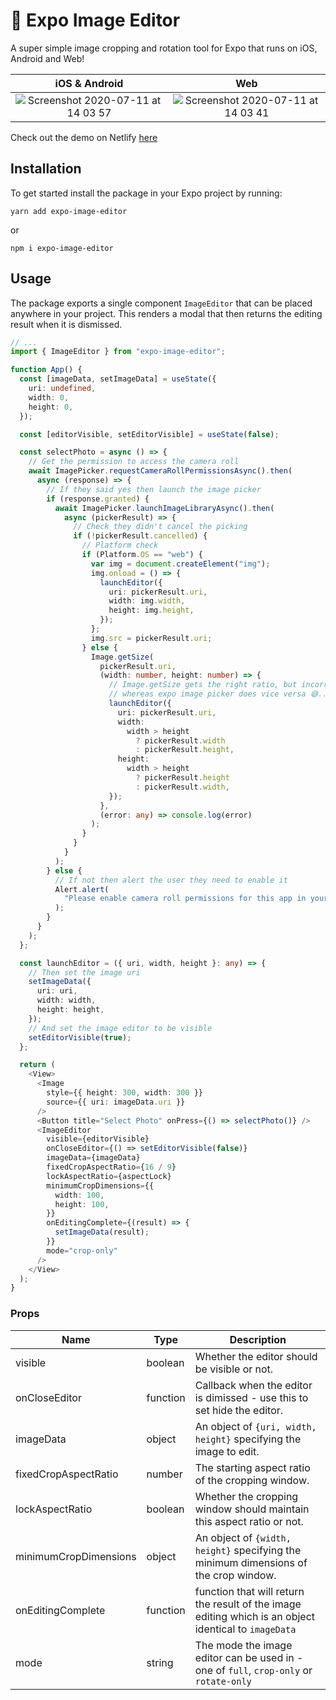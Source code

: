 # 🌁 Expo Image Editor

A super simple image cropping and rotation tool for Expo that runs on iOS, Android and Web!

|                                                               iOS & Android                                                                |                                                                    Web                                                                     |
| :----------------------------------------------------------------------------------------------------------------------------------------: | :----------------------------------------------------------------------------------------------------------------------------------------: |
| ![Screenshot 2020-07-11 at 14 03 57](https://user-images.githubusercontent.com/31568400/87224753-af727c00-c37f-11ea-8f87-157d19b6111e.png) | ![Screenshot 2020-07-11 at 14 03 41](https://user-images.githubusercontent.com/31568400/87224756-b3060300-c37f-11ea-97d5-625ff2a791cb.png) |

Check out the demo on Netlify <a href="https://expo-image-cropping.netlify.app/">here</a>

## Installation

To get started install the package in your Expo project by running:

```
yarn add expo-image-editor
```

or

```
npm i expo-image-editor
```

## Usage

The package exports a single component `ImageEditor` that can be placed anywhere in your project. This renders a modal that then returns the editing result when it is dismissed.

```typescript
// ...
import { ImageEditor } from "expo-image-editor";

function App() {
  const [imageData, setImageData] = useState({
    uri: undefined,
    width: 0,
    height: 0,
  });

  const [editorVisible, setEditorVisible] = useState(false);

  const selectPhoto = async () => {
    // Get the permission to access the camera roll
    await ImagePicker.requestCameraRollPermissionsAsync().then(
      async (response) => {
        // If they said yes then launch the image picker
        if (response.granted) {
          await ImagePicker.launchImageLibraryAsync().then(
            async (pickerResult) => {
              // Check they didn't cancel the picking
              if (!pickerResult.cancelled) {
                // Platform check
                if (Platform.OS == "web") {
                  var img = document.createElement("img");
                  img.onload = () => {
                    launchEditor({
                      uri: pickerResult.uri,
                      width: img.width,
                      height: img.height,
                    });
                  };
                  img.src = pickerResult.uri;
                } else {
                  Image.getSize(
                    pickerResult.uri,
                    (width: number, height: number) => {
                      // Image.getSize gets the right ratio, but incorrect magnitude
                      // whereas expo image picker does vice versa 😅...this fixes it.
                      launchEditor({
                        uri: pickerResult.uri,
                        width:
                          width > height
                            ? pickerResult.width
                            : pickerResult.height,
                        height:
                          width > height
                            ? pickerResult.height
                            : pickerResult.width,
                      });
                    },
                    (error: any) => console.log(error)
                  );
                }
              }
            }
          );
        } else {
          // If not then alert the user they need to enable it
          Alert.alert(
            "Please enable camera roll permissions for this app in your settings."
          );
        }
      }
    );
  };

  const launchEditor = ({ uri, width, height }: any) => {
    // Then set the image uri
    setImageData({
      uri: uri,
      width: width,
      height: height,
    });
    // And set the image editor to be visible
    setEditorVisible(true);
  };

  return (
    <View>
      <Image
        style={{ height: 300, width: 300 }}
        source={{ uri: imageData.uri }}
      />
      <Button title="Select Photo" onPress={() => selectPhoto()} />
      <ImageEditor
        visible={editorVisible}
        onCloseEditor={() => setEditorVisible(false)}
        imageData={imageData}
        fixedCropAspectRatio={16 / 9}
        lockAspectRatio={aspectLock}
        minimumCropDimensions={{
          width: 100,
          height: 100,
        }}
        onEditingComplete={(result) => {
          setImageData(result);
        }}
        mode="crop-only"
      />
    </View>
  );
}
```

### Props

| Name                  | Type     | Description                                                                                           |
| --------------------- | -------- | ----------------------------------------------------------------------------------------------------- |
| visible               | boolean  | Whether the editor should be visible or not.                                                          |
| onCloseEditor         | function | Callback when the editor is dimissed - use this to set hide the editor.                               |
| imageData             | object   | An object of `{uri, width, height}` specifying the image to edit.                                     |
| fixedCropAspectRatio  | number   | The starting aspect ratio of the cropping window.                                                     |
| lockAspectRatio       | boolean  | Whether the cropping window should maintain this aspect ratio or not.                                 |
| minimumCropDimensions | object   | An object of `{width, height}` specifying the minimum dimensions of the crop window.                  |
| onEditingComplete     | function | function that will return the result of the image editing which is an object identical to `imageData` |
| mode                  | string   | The mode the image editor can be used in - one of `full`, `crop-only` or `rotate-only`                |
